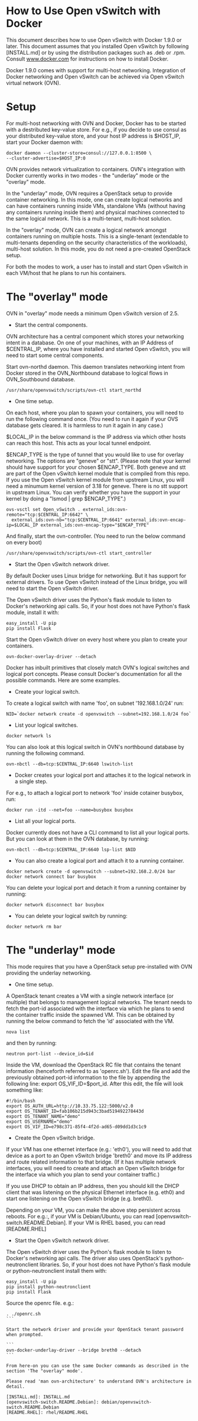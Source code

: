How to Use Open vSwitch with Docker
====================================

This document describes how to use Open vSwitch with Docker 1.9.0 or
later.  This document assumes that you installed Open vSwitch by following
[INSTALL.md] or by using the distribution packages such as .deb or .rpm.
Consult www.docker.com for instructions on how to install Docker.

Docker 1.9.0 comes with support for multi-host networking.  Integration
of Docker networking and Open vSwitch can be achieved via Open vSwitch
virtual network (OVN).


Setup
=====

For multi-host networking with OVN and Docker, Docker has to be started
with a destributed key-value store.  For e.g., if you decide to use consul
as your distributed key-value store, and your host IP address is $HOST_IP,
start your Docker daemon with:

```
docker daemon --cluster-store=consul://127.0.0.1:8500 \
--cluster-advertise=$HOST_IP:0
```

OVN provides network virtualization to containers.  OVN's integration with
Docker currently works in two modes - the "underlay" mode or the "overlay"
mode.

In the "underlay" mode, OVN requires a OpenStack setup to provide container
networking.  In this mode, one can create logical networks and can have
containers running inside VMs, standalone VMs (without having any containers
running inside them) and physical machines connected to the same logical
network.  This is a multi-tenant, multi-host solution.

In the "overlay" mode, OVN can create a logical network amongst containers
running on multiple hosts.  This is a single-tenant (extendable to
multi-tenants depending on the security characteristics of the workloads),
multi-host solution.  In this mode, you do not need a pre-created OpenStack
setup.

For both the modes to work, a user has to install and start Open vSwitch in
each VM/host that he plans to run his containers.


The "overlay" mode
==================

OVN in "overlay" mode needs a minimum Open vSwitch version of 2.5.

* Start the central components.

OVN architecture has a central component which stores your networking intent
in a database.  On one of your machines, with an IP Address of $CENTRAL_IP,
where you have installed and started Open vSwitch, you will need to start some
central components.

Start ovn-northd daemon.  This daemon translates networking intent from Docker
stored in the OVN_Northbound database to logical flows in OVN_Southbound
database.

```
/usr/share/openvswitch/scripts/ovn-ctl start_northd
```

* One time setup.

On each host, where you plan to spawn your containers, you will need to
run the following command once.  (You need to run it again if your OVS database
gets cleared.  It is harmless to run it again in any case.)

$LOCAL_IP in the below command is the IP address via which other hosts
can reach this host.  This acts as your local tunnel endpoint.

$ENCAP_TYPE is the type of tunnel that you would like to use for overlay
networking.  The options are "geneve" or "stt".  (Please note that your
kernel should have support for your chosen $ENCAP_TYPE.  Both geneve
and stt are part of the Open vSwitch kernel module that is compiled from this
repo.  If you use the Open vSwitch kernel module from upstream Linux,
you will need a minumum kernel version of 3.18 for geneve.  There is no stt
support in upstream Linux.  You can verify whether you have the support in your
kernel by doing a "lsmod | grep $ENCAP_TYPE".)

```
ovs-vsctl set Open_vSwitch . external_ids:ovn-remote="tcp:$CENTRAL_IP:6642" \
  external_ids:ovn-nb="tcp:$CENTRAL_IP:6641" external_ids:ovn-encap-ip=$LOCAL_IP external_ids:ovn-encap-type="$ENCAP_TYPE"
```

And finally, start the ovn-controller.  (You need to run the below command
on every boot)

```
/usr/share/openvswitch/scripts/ovn-ctl start_controller
```

* Start the Open vSwitch network driver.

By default Docker uses Linux bridge for networking.  But it has support
for external drivers.  To use Open vSwitch instead of the Linux bridge,
you will need to start the Open vSwitch driver.

The Open vSwitch driver uses the Python's flask module to listen to
Docker's networking api calls.  So, if your host does not have Python's
flask module, install it with:

```
easy_install -U pip
pip install Flask
```

Start the Open vSwitch driver on every host where you plan to create your
containers.

```
ovn-docker-overlay-driver --detach
```

Docker has inbuilt primitives that closely match OVN's logical switches
and logical port concepts.  Please consult Docker's documentation for
all the possible commands.  Here are some examples.

* Create your logical switch.

To create a logical switch with name 'foo', on subnet '192.168.1.0/24' run:

```
NID=`docker network create -d openvswitch --subnet=192.168.1.0/24 foo`
```

* List your logical switches.

```
docker network ls
```

You can also look at this logical switch in OVN's northbound database by
running the following command.

```
ovn-nbctl --db=tcp:$CENTRAL_IP:6640 lswitch-list
```

* Docker creates your logical port and attaches it to the logical network
in a single step.

For e.g., to attach a logical port to network 'foo' inside cotainer busybox,
run:

```
docker run -itd --net=foo --name=busybox busybox
```

* List all your logical ports.

Docker currently does not have a CLI command to list all your logical ports.
But you can look at them in the OVN database, by running:

```
ovn-nbctl --db=tcp:$CENTRAL_IP:6640 lsp-list $NID
```

* You can also create a logical port and attach it to a running container.

```
docker network create -d openvswitch --subnet=192.168.2.0/24 bar
docker network connect bar busybox
```

You can delete your logical port and detach it from a running container by
running:

```
docker network disconnect bar busybox
```

* You can delete your logical switch by running:

```
docker network rm bar
```


The "underlay" mode
===================

This mode requires that you have a OpenStack setup pre-installed with OVN
providing the underlay networking.

* One time setup.

A OpenStack tenant creates a VM with a single network interface (or multiple)
that belongs to management logical networks.  The tenant needs to fetch the
port-id associated with the interface via which he plans to send the container
traffic inside the spawned VM.  This can be obtained by running the
below command to fetch the 'id'  associated with the VM.

```
nova list
```

and then by running:

```
neutron port-list --device_id=$id
```

Inside the VM, download the OpenStack RC file that contains the tenant
information (henceforth referred to as 'openrc.sh').  Edit the file and add the
previously obtained port-id information to the file by appending the following
line: export OS_VIF_ID=$port_id.  After this edit, the file will look something
like:

```
#!/bin/bash
export OS_AUTH_URL=http://10.33.75.122:5000/v2.0
export OS_TENANT_ID=fab106b215d943c3bad519492278443d
export OS_TENANT_NAME="demo"
export OS_USERNAME="demo"
export OS_VIF_ID=e798c371-85f4-4f2d-ad65-d09dd1d3c1c9
```

* Create the Open vSwitch bridge.

If your VM has one ethernet interface (e.g.: 'eth0'), you will need to add
that device as a port to an Open vSwitch bridge 'breth0' and move its IP
address and route related information to that bridge. (If it has multiple
network interfaces, you will need to create and attach an Open vSwitch bridge
for the interface via which you plan to send your container traffic.)

If you use DHCP to obtain an IP address, then you should kill the DHCP client
that was listening on the physical Ethernet interface (e.g. eth0) and start
one listening on the Open vSwitch bridge (e.g. breth0).

Depending on your VM, you can make the above step persistent across reboots.
For e.g.:, if your VM is Debian/Ubuntu, you can read
[openvswitch-switch.README.Debian].  If your VM is RHEL based, you can read
[README.RHEL]


* Start the Open vSwitch network driver.

The Open vSwitch driver uses the Python's flask module to listen to
Docker's networking api calls.  The driver also uses OpenStack's
python-neutronclient libraries.  So, if your host does not have Python's
flask module or python-neutronclient install them with:

```
easy_install -U pip
pip install python-neutronclient
pip install Flask
```

Source the openrc file. e.g.:
````
. ./openrc.sh
```

Start the network driver and provide your OpenStack tenant password
when prompted.

```
ovn-docker-underlay-driver --bridge breth0 --detach
```

From here-on you can use the same Docker commands as described in the
section 'The "overlay" mode'.

Please read 'man ovn-architecture' to understand OVN's architecture in
detail.

[INSTALL.md]: INSTALL.md
[openvswitch-switch.README.Debian]: debian/openvswitch-switch.README.Debian
[README.RHEL]: rhel/README.RHEL
